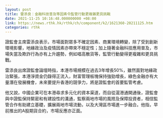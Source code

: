 ```yaml
---
layout: post
title: 雷添良：金融科技普及等因素令監管行動更複雜更具挑戰
date: 2021-11-25 10:16:48.000000000 +08:00
link: https://news.rthk.hk/rthk/ch/component/k2/1621360-20211125.htm
categories: rthk
---
```


證監會主席雷添良表示，市場面對眾多不確定因素、商業環境轉變，除了受到創新環境影響，地緣政治及疫情因素亦帶來不穩定性；加上隨著金融科技應用普及，市場失當及欺詐行為亦有上升趨勢，例如唱高散貨等，監管行動變得更複雜和更具挑戰。

雷添良出席證監會論壇時指，本港市場規模在過去3年增長50%，雖然面對地緣政治緊張，本港淨資金仍錄得正流入，財富管理板塊保持強勁增長，綠色金融亦有大量潛在發展機會，未來要提升香港的競爭力，將是證監會的首要監管考慮。

他又說，中國企業可在本港尋求多元化的資本渠道，而自從滬港通開通後，證監會與中證監保持緊密和有建設性的溝通，監察兩地市場的風險及保障投資者，相信監管合作有助建立基礎，擴展兩地市場流動，以及大灣區市場進一步融合。他指，早前推出的A股期貨合約，市場反應亦正面。
